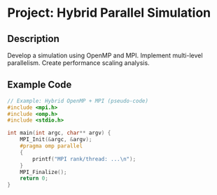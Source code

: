 # Project: Hybrid Parallel Simulation

## Description
Develop a simulation using OpenMP and MPI. Implement multi-level parallelism. Create performance scaling analysis.

## Example Code
```c
// Example: Hybrid OpenMP + MPI (pseudo-code)
#include <mpi.h>
#include <omp.h>
#include <stdio.h>

int main(int argc, char** argv) {
    MPI_Init(&argc, &argv);
    #pragma omp parallel
    {
        printf("MPI rank/thread: ...\n");
    }
    MPI_Finalize();
    return 0;
}
```
